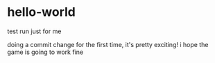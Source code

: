# hello-world
test run just for me

doing a commit change for the first time, it's pretty exciting!
i hope the game is going to work fine
